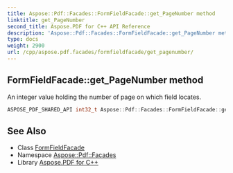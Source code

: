 ```yaml
---
title: Aspose::Pdf::Facades::FormFieldFacade::get_PageNumber method
linktitle: get_PageNumber
second_title: Aspose.PDF for C++ API Reference
description: 'Aspose::Pdf::Facades::FormFieldFacade::get_PageNumber method. An integer value holding the number of page on which field locates in C++.'
type: docs
weight: 2900
url: /cpp/aspose.pdf.facades/formfieldfacade/get_pagenumber/
---
```

## FormFieldFacade::get_PageNumber method


An integer value holding the number of page on which field locates.

```cpp
ASPOSE_PDF_SHARED_API int32_t Aspose::Pdf::Facades::FormFieldFacade::get_PageNumber() const
```

## See Also

* Class [FormFieldFacade](../)
* Namespace [Aspose::Pdf::Facades](../../)
* Library [Aspose.PDF for C++](../../../)
